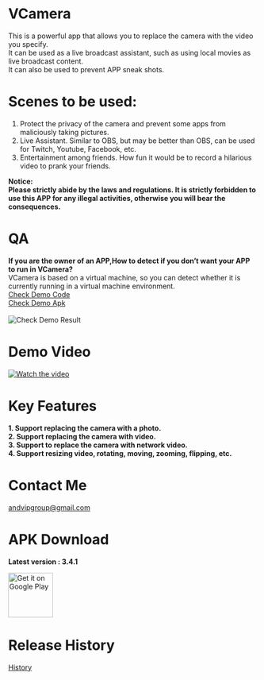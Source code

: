 # VCamera

This is a powerful app that allows you to replace the camera with the video you specify.  </b>  
 It can be used as a live broadcast assistant, such as using local movies as live broadcast content. </b>    
 It can also be used to prevent APP sneak shots. </b>    

# Scenes to be used:
1. Protect the privacy of the camera and prevent some apps from maliciously taking pictures.  
2. Live Assistant. Similar to OBS, but may be better than OBS, can be used for Twitch, Youtube, Facebook, etc.  
3. Entertainment among friends. How fun it would be to record a hilarious video to prank your friends. 

**Notice:**  
**Please strictly abide by the laws and regulations. It is strictly forbidden to use this APP for any illegal activities, otherwise you will bear the consequences.**  


# QA
**If you are the owner of an APP,How to detect if you don’t want your APP to run in VCamera?**  
VCamera is based on a virtual machine, so you can detect whether it is currently running in a virtual machine environment.  
[Check Demo Code](https://github.com/andvipgroup/VCamera/tree/main/check_env_demo/code)  
[Check Demo Apk](https://github.com/andvipgroup/VCamera/blob/main/check_env_demo/check_env_demo.apk)  <br><br>
![Check Demo Result](https://github.com/andvipgroup/VCamera/blob/main/check_env_demo/check_result.png?raw=true)  



# Demo Video
[![Watch the video](https://img.youtube.com/vi/lT-MP9c7SbY/maxresdefault.jpg)](https://www.youtube.com/embed/lT-MP9c7SbY)


# Key Features
**1. Support replacing the camera with a photo.**  
**2. Support replacing the camera with video.**  
**3. Support to replace the camera with network video.**  
**4. Support resizing video, rotating, moving, zooming, flipping, etc.**  



# Contact Me
andvipgroup@gmail.com

# APK Download
**Latest version : 3.4.1**  
<p align="left">
  <a href='https://play.google.com/store/apps/details?id=virtual.camera.app'>
    <img alt='Get it on Google Play' height='90' src='https://github.com/andvipgroup/VCamera/blob/main/gp.png'/>
  </a>
</p>

# Release History
[History](https://github.com/andvipgroup/VCamera/releases)
